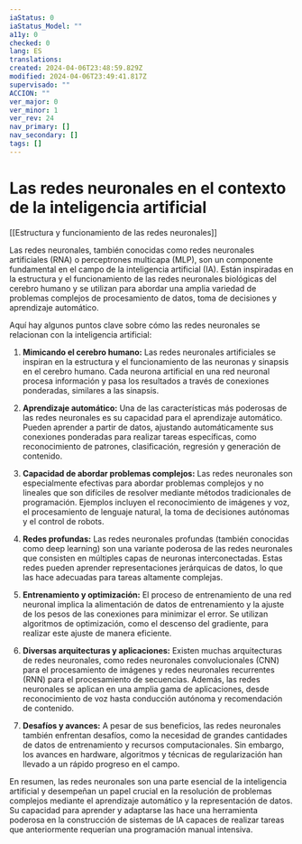 ```yaml
---
iaStatus: 0
iaStatus_Model: ""
a11y: 0
checked: 0
lang: ES
translations: 
created: 2024-04-06T23:48:59.829Z
modified: 2024-04-06T23:49:41.817Z
supervisado: ""
ACCION: ""
ver_major: 0
ver_minor: 1
ver_rev: 24
nav_primary: []
nav_secondary: []
tags: []
---
```

# Las redes neuronales en el contexto de la inteligencia artificial

[[Estructura y funcionamiento de las  redes neuronales]]

Las redes neuronales, también conocidas como redes neuronales artificiales (RNA) o perceptrones multicapa (MLP), son un componente fundamental en el campo de la inteligencia artificial (IA). Están inspiradas en la estructura y el funcionamiento de las redes neuronales biológicas del cerebro humano y se utilizan para abordar una amplia variedad de problemas complejos de procesamiento de datos, toma de decisiones y aprendizaje automático.

Aquí hay algunos puntos clave sobre cómo las redes neuronales se relacionan con la inteligencia artificial:

1. **Mimicando el cerebro humano:** Las redes neuronales artificiales se inspiran en la estructura y el funcionamiento de las neuronas y sinapsis en el cerebro humano. Cada neurona artificial en una red neuronal procesa información y pasa los resultados a través de conexiones ponderadas, similares a las sinapsis.
    
2. **Aprendizaje automático:** Una de las características más poderosas de las redes neuronales es su capacidad para el aprendizaje automático. Pueden aprender a partir de datos, ajustando automáticamente sus conexiones ponderadas para realizar tareas específicas, como reconocimiento de patrones, clasificación, regresión y generación de contenido.
    
3. **Capacidad de abordar problemas complejos:** Las redes neuronales son especialmente efectivas para abordar problemas complejos y no lineales que son difíciles de resolver mediante métodos tradicionales de programación. Ejemplos incluyen el reconocimiento de imágenes y voz, el procesamiento de lenguaje natural, la toma de decisiones autónomas y el control de robots.
    
4. **Redes profundas:** Las redes neuronales profundas (también conocidas como deep learning) son una variante poderosa de las redes neuronales que consisten en múltiples capas de neuronas interconectadas. Estas redes pueden aprender representaciones jerárquicas de datos, lo que las hace adecuadas para tareas altamente complejas.
    
5. **Entrenamiento y optimización:** El proceso de entrenamiento de una red neuronal implica la alimentación de datos de entrenamiento y la ajuste de los pesos de las conexiones para minimizar el error. Se utilizan algoritmos de optimización, como el descenso del gradiente, para realizar este ajuste de manera eficiente.
    
6. **Diversas arquitecturas y aplicaciones:** Existen muchas arquitecturas de redes neuronales, como redes neuronales convolucionales (CNN) para el procesamiento de imágenes y redes neuronales recurrentes (RNN) para el procesamiento de secuencias. Además, las redes neuronales se aplican en una amplia gama de aplicaciones, desde reconocimiento de voz hasta conducción autónoma y recomendación de contenido.
    
7. **Desafíos y avances:** A pesar de sus beneficios, las redes neuronales también enfrentan desafíos, como la necesidad de grandes cantidades de datos de entrenamiento y recursos computacionales. Sin embargo, los avances en hardware, algoritmos y técnicas de regularización han llevado a un rápido progreso en el campo.
    
En resumen, las redes neuronales son una parte esencial de la inteligencia artificial y desempeñan un papel crucial en la resolución de problemas complejos mediante el aprendizaje automático y la representación de datos. Su capacidad para aprender y adaptarse las hace una herramienta poderosa en la construcción de sistemas de IA capaces de realizar tareas que anteriormente requerían una programación manual intensiva.